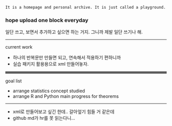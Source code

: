 ```
It is a homepage and personal archive. It is just called a playground.
```

### hope upload one block everyday<br />

일단 쓰고, 보면서 추가하고 싶으면 하는 거지. 그니까 제발 일단 쓰기나 해.

---

current work

- 하나의 반복문만 만들면 되고, 연속해서 적용하기 편하니까
- 실습 패키지 활용용으로 xml 만들어놓자.

<hr style="border-style: dotted; opacity: 0.7;" />
goal list

- arrange statistics concept studied
- arrange R and Python main progress for theorems

---

- xml로 만들어보고 싶긴 한데.. 갈아엎기 힘들 거 같은데
- github md가 hr를 못 읽는다니...
